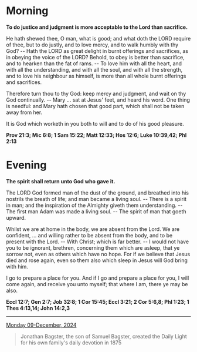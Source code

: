# Morning

**To do justice and judgment is more acceptable to the Lord than sacrifice.**
 
He hath shewed thee, O man, what is good; and what doth the LORD require of thee, but to do justly, and to love mercy, and to walk humbly with thy God? -- Hath the LORD as great delight in burnt offerings and sacrifices, as in obeying the voice of the LORD? Behold, to obey is better than sacrifice, and to hearken than the fat of rams. -- To love him with all the heart, and with all the understanding, and with all the soul, and with all the strength, and to love his neighbour as himself, is more than all whole burnt offerings and sacrifices.
 
Therefore turn thou to thy God: keep mercy and judgment, and wait on thy God continually. -- Mary ... sat at Jesus' feet, and heard his word. One thing is needful: and Mary hath chosen that good part, which shall not be taken away from her.
 
It is God which worketh in you both to will and to do of his good pleasure.  

**Prov 21:3; Mic 6:8; 1 Sam 15:22; Matt 12:33; Hos 12:6; Luke 10:39,42; Phl 2:13**

# Evening

**The spirit shall return unto God who gave it.**
 
The LORD God formed man of the dust of the ground, and breathed into his nostrils the breath of life; and man became a living soul. -- There is a spirit in man; and the inspiration of the Almighty giveth them understanding. -- The first man Adam was made a living soul. -- The spirit of man that goeth upward.
 
Whilst we are at home in the body, we are absent from the Lord. We are confident, ... and willing rather to be absent from the body, and to be present with the Lord. -- With Christ; which is far better. -- I would not have you to be ignorant, brethren, concerning them which are asleep, that ye sorrow not, even as others which have no hope. For if we believe that Jesus died and rose again, even so them also which sleep in Jesus will God bring with him.
 
I go to prepare a place for you. And if I go and prepare a place for you, I will come again, and receive you unto myself; that where I am, there ye may be also.  

**Eccl 12:7; Gen 2:7; Job 32:8; 1 Cor 15:45; Eccl 3:21; 2 Cor 5:6,8; Phl 1:23; 1 Thes 4:13,14; John 14:2,3**

---

[Monday 09-December, 2024](https://t.me/s/daily_light)

> Jonathan Bagster, the son of Samuel Bagster, created the Daily Light for his own family's daily devotion in 1875

